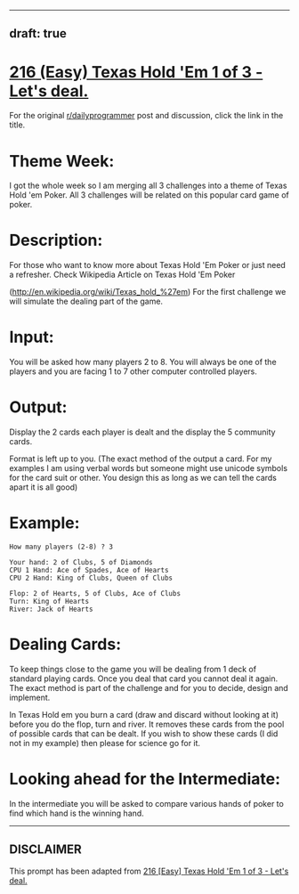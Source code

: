---
draft: true
----

# [216 (Easy) Texas Hold 'Em 1 of 3 - Let's deal.](https://www.reddit.com/r/dailyprogrammer/comments/378h44/20150525_challenge_216_easy_texas_hold_em_1_of_3/)

For the original [r/dailyprogrammer](https://www.reddit.com/r/dailyprogrammer/) post and discussion, click the link in the title.

# Theme Week:
I got the whole week so I am merging all 3 challenges into a theme of Texas Hold 'em Poker. All 3 challenges will be related on this popular card game of poker. 

# Description:
For those who want to know more about Texas Hold 'Em Poker or just need a refresher. Check Wikipedia Article on Texas Hold 'Em Poker

(http://en.wikipedia.org/wiki/Texas_hold_%27em)
For the first challenge we will simulate the dealing part of the game.

# Input:
You will be asked how many players 2 to 8. You will always be one of the players and you are facing 1 to 7 other computer controlled players.

# Output:
Display the 2 cards each player is dealt and the display the 5 community cards.

Format is left up to you. (The exact method of the output a card. For my examples I am using verbal words but someone might use unicode symbols for the card suit or other. You design this as long as we can tell the cards apart it is all good)

# Example:

```
How many players (2-8) ? 3

Your hand: 2 of Clubs, 5 of Diamonds
CPU 1 Hand: Ace of Spades, Ace of Hearts
CPU 2 Hand: King of Clubs, Queen of Clubs

Flop: 2 of Hearts, 5 of Clubs, Ace of Clubs
Turn: King of Hearts
River: Jack of Hearts
```
# Dealing Cards:
To keep things close to the game you will be dealing from 1 deck of standard playing cards. Once you deal that card you cannot deal it again. The exact method is part of the challenge and for you to decide, design and implement.

In Texas Hold em you burn a card (draw and discard without looking at it) before you do the flop, turn and river. It removes these cards from the pool of possible cards that can be dealt. If you wish to show these cards (I did not in my example) then please for science go for it. 

# Looking ahead for the Intermediate:
In the intermediate you will be asked to compare various hands of poker to find which hand is the winning hand.


----
## **DISCLAIMER**
This prompt has been adapted from [216 [Easy] Texas Hold 'Em 1 of 3 - Let's deal.](https://www.reddit.com/r/dailyprogrammer/comments/378h44/20150525_challenge_216_easy_texas_hold_em_1_of_3/
)
